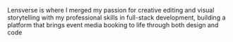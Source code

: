 Lensverse is where I merged my passion for creative editing and visual storytelling with my professional skills in full-stack development, building a platform that brings event media booking to life through both design and code
